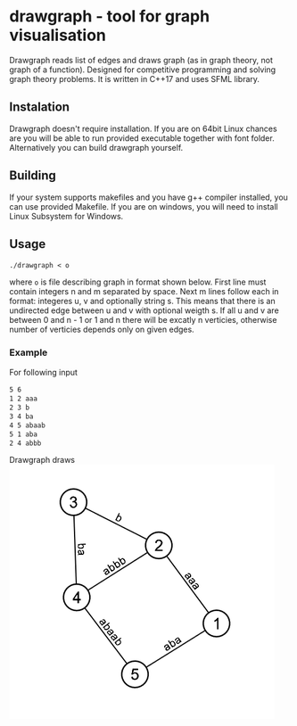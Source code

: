 # drawgraph - tool for graph visualisation

Drawgraph reads list of edges and draws graph (as in graph theory, not graph of a function). Designed for competitive programming and solving graph theory problems.
It is written in C++17 and uses SFML library.

## Instalation

Drawgraph doesn't require installation. If you are on 64bit Linux chances are you will be able to run provided executable together with font folder.
Alternatively you can build drawgraph yourself.

## Building

If your system supports makefiles and you have g++ compiler installed, you can use provided Makefile.
If you are on windows, you will need to install Linux Subsystem for Windows.

## Usage

```
./drawgraph < o
```
where ``` o ``` is file describing graph in format shown below.
First line must contain integers  n  and m separated by space. Next m lines follow each in format: integeres u, v and optionally string s.
This means that there is an undirected edge between u and v with optional weigth s. If all u and v are between 0 and n - 1 or 1 and n there will be excatly n verticies,
otherwise number of verticies depends only on given edges.

### Example

For following input
```
5 6
1 2 aaa
2 3 b
3 4 ba
4 5 abaab
5 1 aba
2 4 abbb
```
Drawgraph draws
![Example image](examples/example.png)
